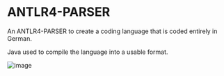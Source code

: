 # ANTLR4-PARSER
An ANTLR4-PARSER to create a coding language that is coded entirely in German.

Java used to compile the language into a usable format. 

![image](https://user-images.githubusercontent.com/17995983/176896465-f936368c-dffc-40e0-98e7-02ea8381c184.png)
